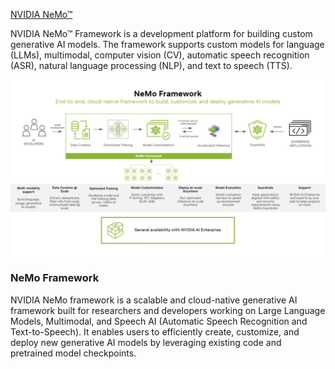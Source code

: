 [NVIDIA NeMo™](https://docs.nvidia.com/nemo-framework/index.html)

NVIDIA NeMo™ Framework is a development platform for building custom generative AI models. The framework supports custom models for language (LLMs), multimodal, computer vision (CV), automatic speech recognition (ASR), natural language processing (NLP), and text to speech (TTS).

![NVIDIA NeMo™](../../images/NVIDIA_NeMo_Framework.png)

### NeMo Framework

NVIDIA NeMo framework is a scalable and cloud-native generative AI framework built for researchers and developers working on Large Language Models, Multimodal, and Speech AI (Automatic Speech Recognition and Text-to-Speech). It enables users to efficiently create, customize, and deploy new generative AI models by leveraging existing code and pretrained model checkpoints.
